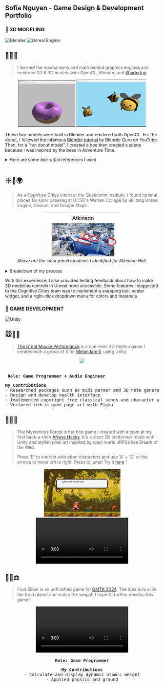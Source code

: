 ## Sofia Nguyen - Game Design & Development Portfolio

<!-- TODO:
- Add game bible and game document
- switch order of models and games
- MOST IMPORTANT / impressive projects top (first)
- completed games first (mysterious forest, mouse game with more screenshots, gmtk) 
- Unreal: show UI maps....
- 3D model product ddesign : wireframes, show all angles, character asset sheet
-   modeling: gmtk might go with animation because of the weighting component -->

### 💫 3D MODELING

<p align="left">
  <img src="https://img.shields.io/badge/Blender-%23F5792A?style=for-the-badge&logo=blender&logoColor=white" alt="Blender">
  <img src="https://img.shields.io/badge/Unreal%20Engine-%23313131?style=for-the-badge&logo=unrealengine&logoColor=white" alt="Unreal Engine">
</p>

<h2>🍩🌼🐝</h2>

> I learned the mechanisms and math behind graphics engines and rendered 2D & 3D models with OpenGL, Blender, and [Shadertoy](https://github.com/symsoph/portfolios/tree/main/shadertoy). 
<div align="center" float="left">
  <img src="https://github.com/symsoph/portfolios/blob/main/game-design/assets/hw4_donut.png?raw=true" width="37%" alt="Blender donut"/>
  <img src="https://github.com/symsoph/portfolios/blob/main/game-design/assets/hw4_not_donut.png?raw=true" width="45%" alt="Blender bee" /> 
</div>

These two models were built in Blender and rendered with OpenGL. For the donut, I followed the infamous [Blender tutorial](https://www.youtube.com/playlist?list=PLjEaoINr3zgEPv5y--4MKpciLaoQYZB1Z) by Blender Guru on YouTube. Then, for a "not donut model", I created a bee then created a scene because I was inspired by the bees in Adventure Time.

<details>
<summary> Here are some <i>bee-utfiul</i> references I used </summary>
<div align="center" float="left">
  <img src="https://github.com/symsoph/portfolios/blob/main/game-design/assets/bee-adventure-time.gif?raw=true" width="49%" alt="Adventure Time"/>
  <img src="https://github.com/symsoph/portfolios/blob/main/game-design/assets/adventure-time-bee-by-eminentia.jpg?raw=true" width="22%" alt="Eminentia Bee" /> 
</div>
</details>
<br>



<h2>☀️🏢🌍</h2>

> As a Cognitive Cities Intern at the Qualcomm Institute, I found optimal places for solar paneling at UCSD's Warren College by utilizing Unreal Engine, Cesium, and Google Maps. 

<div align="center">
  <img src="https://github.com/symsoph/portfolios/blob/main/game-design/assets/qi-solar-panel-results.png?raw=true" width="50%" alt="Solar Panel Results">
  <br/>
  <i align="center">Above are the solar panel locations I identified for Atkinson Hall. </i>
</div>
<br>

<details>
<summary> Breakdown of my process </summary>
Isolated with Unreal lighting and raw drone scans before adding on Cesium and Google Maps integretations.
<table>
  <tr>
     <!--======= Jacobs Hall -->
  <td style="vertical-align: top; width: 50%;">
      <h4> 
        (Unreal only) Jacobs Hall, Side Angle <br/>
        <img src="https://github.com/symsoph/portfolios/blob/main/game-design/assets/solar-jacobsHall.gif?raw=true" alt="Side View"> 
      </h4>


   </td>
  <td style="vertical-align: top; width: 50%;">
      <h4> 
       (Unreal only) Jacobs Hall, Top View <br/>
        <img src="https://github.com/symsoph/portfolios/blob/main/game-design/assets/solar-TopWarrenMallField.gif?raw=true" alt="Top View"> 
      </h4>
  </td>
  <!--======= Cesium + Google Maps -->
  <td style="vertical-align: top; width: 50%;">
      <h4> 
        (Add on Cesium and Google Maps) Atkinson, 7am - 6pm Light <br/>
        <img src="https://github.com/symsoph/portfolios/blob/main/game-design/assets/solar-atkinsonRoof.gif?raw=true" alt="Atkinson">   
      </h4>
    </td>
</tr>
</table>
</details>

With this experience, I also provided testing feedback about how to make 3D modeling controls in Unreal more accessible. Some features I suggested to the Cognitive Cities team was to implement a snapping tool, scalar widget, and a right-click dropdown menu for colors and materials.  


### 💫 GAME DEVELOPMENT
<p align="left">
  <img src="https://img.shields.io/badge/Unity-%23000000?style=for-the-badge&logo=unity&logoColor=white" alt="Unity">
 </p>

<h2>🐭🎵🎹</h2>

> [The Great Mouse Performance](https://frndlydragon.itch.io/the-great-mouse-performance) is a one-level 3D rhythm game I created with a group of 3 for [MelonJam 5](https://itch.io/jam/melonjam5), using Unity. 

<!-- Pictures (should add screenshot from in-game...) -->

<div align="center">
  <img src="https://img.itch.zone/aW1nLzE3MDIxNjAwLnBuZw==/original/At1hrr.png" width="50%">
  </div>
  <br/>
  
<strong><pre>
Role: Game Programmer + Audio Engineer
</pre>
</strong>

<pre>
<b>My Contributions</b>
- Researched packages such as midi parser and 3D note generator
- Design and develop health interface
- Implemented copyright free classical songs and character audio
- Vectored <code>itch.io</code> game page art with Figma
</pre>




<h2>🐰🌿🐌</h2>

> The Mysterious Forest is the first game I created with a team at my first hack-a-thon [ANova Hacks](https://www.berkeleyanova.org/). It's a short 2D platformer made with Unity and stylish pixel art inspired by open world JRPGs like Breath of the Wild.
>
> Press 'E' to interact with other characters and use 'A' + 'D' or the arrows to move left to right.  Press <space> to jump!
> Try it [here](https://elias-855.itch.io/mysterious-forest) !

<!-- Picture -->
<div align="center">
  <img src="https://github.com/symsoph/portfolios/blob/main/game-design/assets/mysterious-forest.png?raw=true" width="50%">
 <video alt="mysterious-forest-demo" width="60%" height="60%"
 src="https://github.com/symsoph/portfolios/blob/main/game-design/assets/real-mysterious-forest-demo.mp4?raw=true">
 <br/>
  
<strong><pre>
Role: Game Programmer + Designer
</pre>
</strong>

<pre>
<b>My Contributions</b>
- Won <em>Best Beginner Game</em>
- Applied physics and ground
- Gameplay design
- Character and environment design

</pre>
</div>





<h2>🍎🔪⚖️</h2>

> Fruit Slicer is an unfinished game for [GMTK 2024](https://itch.io/jam/gmtk-2024). The idea is to slice the food object and match the weight.  I hope to further develop this game!

<div align="center">
<video alt="gmtk-progress" width="60%" height="60%" src="https://github.com/user-attachments/assets/f686938d-1c5c-4a11-99d2-a2a9bacbcd67">
<em>If the video is not showing, please trying refreshing the page!</em>
</video>
  
<strong><pre>
Role: Game Programmer
</pre>
</strong>

<pre>
<b>My Contributions</b>
- Calculate and display dynamic atomic weight
- Applied physics and ground
</pre>
</div>




